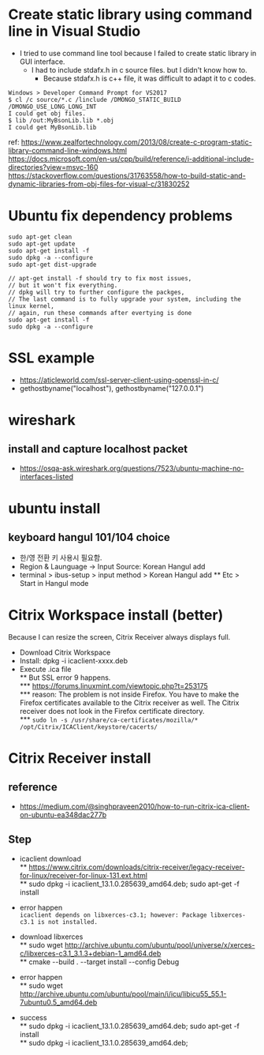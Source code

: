 
# Create static library using command line in Visual Studio
* I tried to use command line tool because I failed to create static library in GUI interface.  
  * I had to include stdafx.h in c source files. but I didn't know how to.  
    * Because stdafx.h is c++ file, it was difficult to adapt it to c codes.  
```
Windows > Developer Command Prompt for VS2017
$ cl /c source/*.c /linclude /DMONGO_STATIC_BUILD /DMONGO_USE_LONG_LONG_INT 
I could get obj files.
$ lib /out:MyBsonLib.lib *.obj
I could get MyBsonLib.lib
```
ref: 
https://www.zealfortechnology.com/2013/08/create-c-program-static-library-command-line-windows.html  
https://docs.microsoft.com/en-us/cpp/build/reference/i-additional-include-directories?view=msvc-160  
https://stackoverflow.com/questions/31763558/how-to-build-static-and-dynamic-libraries-from-obj-files-for-visual-c/31830252

# Ubuntu fix dependency problems
```
sudo apt-get clean
sudo apt-get update
sudo apt-get install -f
sudo dpkg -a --configure
sudo apt-get dist-upgrade

// apt-get install -f should try to fix most issues,
// but it won't fix everything.
// dpkg will try to further configure the packges, 
// The last command is to fully upgrade your system, including the linux kernel,
// again, run these commands after evertying is done
sudo apt-get install -f
sudo dpkg -a --configure
```


# SSL example
* https://aticleworld.com/ssl-server-client-using-openssl-in-c/
* gethostbyname("localhost"), gethostbyname("127.0.0.1")

# wireshark 
## install and capture localhost packet
* https://osqa-ask.wireshark.org/questions/7523/ubuntu-machine-no-interfaces-listed


# ubuntu install
## keyboard hangul 101/104 choice
* 한/영 전환 키 사용시 필요함. 
* Region & Launguage -> Input Source: Korean Hangul add
* terminal > ibus-setup > input method > Korean Hangul add
** Etc > Start in Hangul mode 

# Citrix Workspace install (better)  
Because I can resize the screen, Citrix Receiver always displays full.  
* Download Citrix Workspace  
* Install: dpkg -i icaclient-xxxx.deb  
* Execute .ica file  
** But SSL error 9 happens.  
*** https://forums.linuxmint.com/viewtopic.php?t=253175  
*** reason: The problem is not inside Firefox. You have to make the Firefox certificates available to the Citrix receiver as well. The Citrix receiver does not look in the Firefox certificate directory.  
*** ```sudo ln -s /usr/share/ca-certificates/mozilla/* /opt/Citrix/ICAClient/keystore/cacerts/```



# Citrix Receiver install

## reference
* https://medium.com/@singhpraveen2010/how-to-run-citrix-ica-client-on-ubuntu-ea348dac277b
## Step
* icaclient download  
** https://www.citrix.com/downloads/citrix-receiver/legacy-receiver-for-linux/receiver-for-linux-131.ext.html  
** sudo dpkg -i icaclient_13.1.0.285639_amd64.deb; sudo apt-get -f install

* error happen  
```icaclient depends on libxerces-c3.1; however: Package libxerces-c3.1 is not installed. ```  
* download libxerces  
** sudo wget http://archive.ubuntu.com/ubuntu/pool/universe/x/xerces-c/libxerces-c3.1_3.1.3+debian-1_amd64.deb  
** cmake --build . --target install --config Debug  
* error happen   
** sudo wget  	http://archive.ubuntu.com/ubuntu/pool/main/i/icu/libicu55_55.1-7ubuntu0.5_amd64.deb  
* success  
** sudo dpkg -i icaclient_13.1.0.285639_amd64.deb; sudo apt-get -f install  
** sudo dpkg -i icaclient_13.1.0.285639_amd64.deb; 






